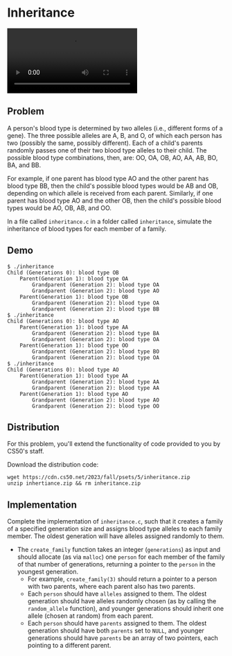 # Inheritance
![Why do blood types matter? - Natalie S. Hodge](./assets/blood.mp4)

## Problem

A person's blood type is determined by two alleles (i.e., different forms of a gene). The three possible alleles are A, B, and O, of which each person has two (possibly the same, possibly different). Each of a child's parents randomly passes one of their two blood type alleles to their child. The possible blood type combinations, then, are: OO, OA, OB, AO, AA, AB, BO, BA, and BB.

For example, if one parent has blood type AO and the other parent has blood type BB, then the child's possible blood types would be AB and OB, depending on which allele is received from each parent. Similarly, if one parent has blood type AO and the other OB, then the child's possible blood types would be AO, OB, AB, and OO.

In a file called `inheritance.c` in a folder called `inheritance`, simulate the inheritance of blood types for each member of a family.

## Demo

```
$ ./inheritance
Child (Generations 0): blood type OB
    Parent(Generation 1): blood type OA
        Grandparent (Generation 2): blood type OA
        Grandparent (Generation 2): blood type AO
    Parent(Generation 1): blood type OB
        Grandparent (Generation 2): blood type OA
        Grandparent (Generation 2): blood type BB
$ ./inheritance
Child (Generations 0): blood type AO
    Parent(Generation 1): blood type AA
        Grandparent (Generation 2): blood type BA
        Grandparent (Generation 2): blood type OA
    Parent(Generation 1): blood type OO
        Grandparent (Generation 2): blood type BO
        Grandparent (Generation 2): blood type OA
$ ./inheritance
Child (Generations 0): blood type AO
    Parent(Generation 1): blood type AA
        Grandparent (Generation 2): blood type AA
        Grandparent (Generation 2): blood type AA
    Parent(Generation 1): blood type AO
        Grandparent (Generation 2): blood type AO
        Grandparent (Generation 2): blood type OO
```

## Distribution

For this problem, you'll extend the functionality of code provided to you by CS50's staff.

Download the distribution code:

```
wget https://cdn.cs50.net/2023/fall/psets/5/inheritance.zip
unzip inhertiance.zip && rm inheritance.zip
```

## Implementation

Complete the implementation of `inheritance.c`, such that it creates a family of a specified generation size and assigns blood type alleles to each family member. The oldest generation will have alleles assigned randomly to them.

-   The `create_family` function takes an integer (`generations`) as input and should allocate (as via `malloc`) one `person` for each member of the family of that number of generations, returning a pointer to the `person` in the youngest generation.
    -   For example, `create_family(3)` should return a pointer to a person with two parents, where each parent also has two parents.
    -   Each `person` should have `alleles` assigned to them. The oldest generation should have alleles randomly chosen (as by calling the `random_allele` function), and younger generations should inherit one allele (chosen at random) from each parent.
    -   Each `person` should have `parents` assigned to them. The oldest generation should have both `parents` set to `NULL`, and younger generations should have `parents` be an array of two pointers, each pointing to a different parent.

